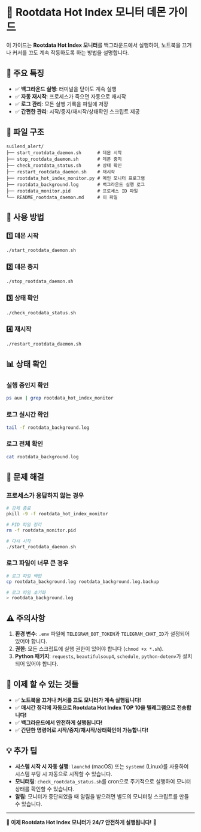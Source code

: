 # 🚀 Rootdata Hot Index 모니터 데몬 가이드

이 가이드는 **Rootdata Hot Index 모니터**를 백그라운드에서 실행하여, 노트북을 끄거나 커서를 끄도 계속 작동하도록 하는 방법을 설명합니다.

## 🎯 **주요 특징**

- ✅ **백그라운드 실행**: 터미널을 닫아도 계속 실행
- ✅ **자동 재시작**: 프로세스가 죽으면 자동으로 재시작
- ✅ **로그 관리**: 모든 실행 기록을 파일에 저장
- ✅ **간편한 관리**: 시작/중지/재시작/상태확인 스크립트 제공

## 📁 **파일 구조**

```
suilend_alert/
├── start_rootdata_daemon.sh      # 데몬 시작
├── stop_rootdata_daemon.sh       # 데몬 중지
├── check_rootdata_status.sh      # 상태 확인
├── restart_rootdata_daemon.sh    # 재시작
├── rootdata_hot_index_monitor.py # 메인 모니터 프로그램
├── rootdata_background.log       # 백그라운드 실행 로그
├── rootdata_monitor.pid          # 프로세스 ID 파일
└── README_rootdata_daemon.md     # 이 파일
```

## 🚀 **사용 방법**

### 1️⃣ **데몬 시작**
```bash
./start_rootdata_daemon.sh
```

### 2️⃣ **데몬 중지**
```bash
./stop_rootdata_daemon.sh
```

### 3️⃣ **상태 확인**
```bash
./check_rootdata_status.sh
```

### 4️⃣ **재시작**
```bash
./restart_rootdata_daemon.sh
```

## 📊 **상태 확인**

### **실행 중인지 확인**
```bash
ps aux | grep rootdata_hot_index_monitor
```

### **로그 실시간 확인**
```bash
tail -f rootdata_background.log
```

### **로그 전체 확인**
```bash
cat rootdata_background.log
```

## 🔧 **문제 해결**

### **프로세스가 응답하지 않는 경우**
```bash
# 강제 종료
pkill -9 -f rootdata_hot_index_monitor

# PID 파일 정리
rm -f rootdata_monitor.pid

# 다시 시작
./start_rootdata_daemon.sh
```

### **로그 파일이 너무 큰 경우**
```bash
# 로그 파일 백업
cp rootdata_background.log rootdata_background.log.backup

# 로그 파일 초기화
> rootdata_background.log
```

## ⚠️ **주의사항**

1. **환경 변수**: `.env` 파일에 `TELEGRAM_BOT_TOKEN`과 `TELEGRAM_CHAT_ID`가 설정되어 있어야 합니다.
2. **권한**: 모든 스크립트에 실행 권한이 있어야 합니다 (`chmod +x *.sh`).
3. **Python 패키지**: `requests`, `beautifulsoup4`, `schedule`, `python-dotenv`가 설치되어 있어야 합니다.

## 🎉 **이제 할 수 있는 것들**

- ✅ **노트북을 끄거나 커서를 끄도 모니터가 계속 실행됩니다!**
- ✅ **매시간 정각에 자동으로 Rootdata Hot Index TOP 10을 텔레그램으로 전송합니다!**
- ✅ **백그라운드에서 안전하게 실행됩니다!**
- ✅ **간단한 명령어로 시작/중지/재시작/상태확인이 가능합니다!**

## 💡 **추가 팁**

- **시스템 시작 시 자동 실행**: `launchd` (macOS) 또는 `systemd` (Linux)를 사용하여 시스템 부팅 시 자동으로 시작할 수 있습니다.
- **모니터링**: `check_rootdata_status.sh`를 cron으로 주기적으로 실행하여 모니터 상태를 확인할 수 있습니다.
- **알림**: 모니터가 중단되었을 때 알림을 받으려면 별도의 모니터링 스크립트를 만들 수 있습니다.

---

**🎯 이제 Rootdata Hot Index 모니터가 24/7 안전하게 실행됩니다!** 🚀 